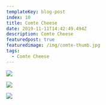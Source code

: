```yaml
---
templateKey: blog-post
index: 10
title: Comte Cheese
date: 2019-11-11T14:42:49.494Z
description: Comte Cheese
featuredpost: true
featuredimage: /img/comte-thumb.jpg
tags:
  - Comte Cheese
---
```

![](/img/comte-cheese-images-2.001.jpeg)

![](/img/comte-cheese-images-2.003.jpeg)

![](/img/comte-cheese-images-2.002.jpeg)
